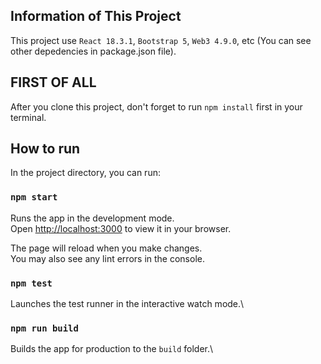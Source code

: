 ## Information of This Project 
This project use `React 18.3.1`, `Bootstrap 5`, `Web3 4.9.0`, etc (You can see other depedencies in package.json file).

## FIRST OF ALL
After you clone this project, don't forget to run `npm install` first in your terminal.

## How to run

In the project directory, you can run:

### `npm start`

Runs the app in the development mode.\
Open [http://localhost:3000](http://localhost:3000) to view it in your browser.

The page will reload when you make changes.\
You may also see any lint errors in the console.

### `npm test`

Launches the test runner in the interactive watch mode.\

### `npm run build`

Builds the app for production to the `build` folder.\
